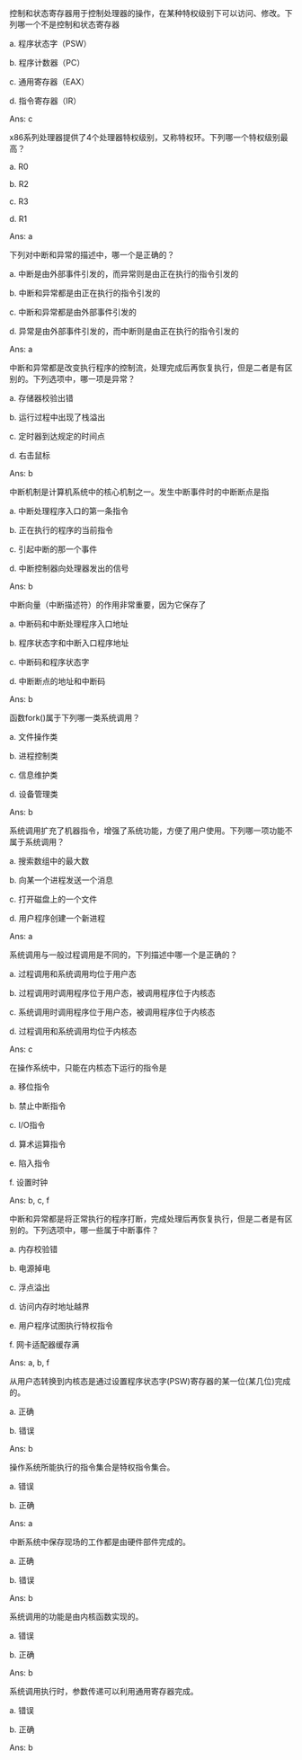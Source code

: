 控制和状态寄存器用于控制处理器的操作，在某种特权级别下可以访问、修改。下列哪一个不是控制和状态寄存器

a. 程序状态字（PSW）

b. 程序计数器（PC）

c. 通用寄存器（EAX）

d. 指令寄存器（IR）

Ans: c

x86系列处理器提供了4个处理器特权级别，又称特权环。下列哪一个特权级别最高？

a. R0

b. R2

c. R3

d. R1

Ans: a

下列对中断和异常的描述中，哪一个是正确的？

a. 中断是由外部事件引发的，而异常则是由正在执行的指令引发的

b. 中断和异常都是由正在执行的指令引发的

c. 中断和异常都是由外部事件引发的

d. 异常是由外部事件引发的，而中断则是由正在执行的指令引发的

Ans: a

中断和异常都是改变执行程序的控制流，处理完成后再恢复执行，但是二者是有区别的。下列选项中，哪一项是异常？

a. 存储器校验出错

b. 运行过程中出现了栈溢出

c. 定时器到达规定的时间点

d. 右击鼠标

Ans: b

中断机制是计算机系统中的核心机制之一。发生中断事件时的中断断点是指

a. 中断处理程序入口的第一条指令

b. 正在执行的程序的当前指令

c. 引起中断的那一个事件

d. 中断控制器向处理器发出的信号

Ans: b

中断向量（中断描述符）的作用非常重要，因为它保存了

a. 中断码和中断处理程序入口地址

b. 程序状态字和中断入口程序地址

c. 中断码和程序状态字

d. 中断断点的地址和中断码

Ans: b

函数fork()属于下列哪一类系统调用？

a. 文件操作类

b. 进程控制类

c. 信息维护类

d. 设备管理类

Ans: b

系统调用扩充了机器指令，增强了系统功能，方便了用户使用。下列哪一项功能不属于系统调用？

a. 搜索数组中的最大数

b. 向某一个进程发送一个消息

c. 打开磁盘上的一个文件

d. 用户程序创建一个新进程

Ans: a

系统调用与一般过程调用是不同的，下列描述中哪一个是正确的？

a. 过程调用和系统调用均位于用户态

b. 过程调用时调用程序位于用户态，被调用程序位于内核态

c. 系统调用时调用程序位于用户态，被调用程序位于内核态

d. 过程调用和系统调用均位于内核态

Ans: c

在操作系统中，只能在内核态下运行的指令是

a. 移位指令

b. 禁止中断指令

c. I/O指令

d. 算术运算指令

e. 陷入指令

f. 设置时钟

Ans: b, c, f

中断和异常都是将正常执行的程序打断，完成处理后再恢复执行，但是二者是有区别的。下列选项中，哪一些属于中断事件？

a. 内存校验错

b. 电源掉电

c. 浮点溢出

d. 访问内存时地址越界

e. 用户程序试图执行特权指令

f. 网卡适配器缓存满

Ans: a, b, f

从用户态转换到内核态是通过设置程序状态字(PSW)寄存器的某一位(某几位)完成的。

a. 正确

b. 错误

Ans: b

操作系统所能执行的指令集合是特权指令集合。

a. 错误

b. 正确

Ans: a

中断系统中保存现场的工作都是由硬件部件完成的。

a. 正确

b. 错误

Ans: b

系统调用的功能是由内核函数实现的。

a. 错误

b. 正确

Ans: b

系统调用执行时，参数传递可以利用通用寄存器完成。

a. 错误

b. 正确

Ans: b